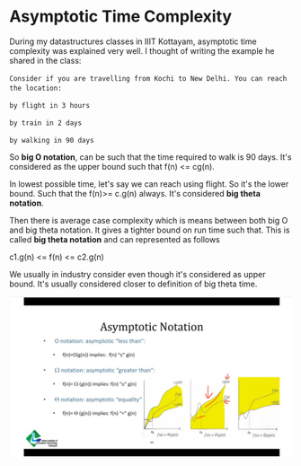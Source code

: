 # Asymptotic Time Complexity

During my datastructures classes in IIIT Kottayam, asymptotic time complexity was explained very well. I thought of writing the example he shared in the class:

`Consider if you are travelling from Kochi to New Delhi. You can reach the location:`

`by flight in 3 hours`

`by train in 2 days`

`by walking in 90 days`

So **big O notation**, can be such that the time required to walk is 90 days. It's considered as the upper bound such that f(n) <= cg(n).

In lowest possible time, let's say we can reach using flight. So it's the lower bound. Such that the f(n)>= c.g(n) always. It's considered **big theta notation**.

Then there is average case complexity which is means between both big O and big theta notation. It gives a tighter bound on run time such that. This is called **big theta notation** and can represented as follows

c1.g(n) <= f(n) <= c2.g(n)

We usually in industry consider even though it's considered as upper bound. It's usually considered closer to definition of big theta time.

![](<../.gitbook/assets/image (28).png>)
